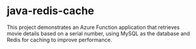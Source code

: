 # java-redis-cache
This project demonstrates an Azure Function application that retrieves movie details based on a serial number, using MySQL as the database and Redis for caching to improve performance.
